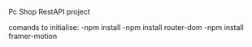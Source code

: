 Pc Shop RestAPI project

comands to initialise: 
-npm install
-npm install router-dom
-npm install framer-motion